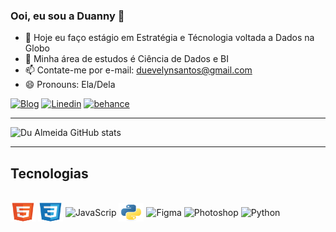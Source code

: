 ### Ooi, eu sou a Duanny 👋

- 🔭 Hoje eu faço estágio em Estratégia e Técnologia voltada a Dados na Globo
- 🌱 Minha área de estudos é Ciência de Dados e BI 
- 📫 Contate-me por e-mail: duevelynsantos@gmail.com
- 😄 Pronouns: Ela/Dela

[![Blog](https://img.shields.io/badge/Medium-12100E?style=for-the-badge&logo=medium&logoColor=white
)](https://medium.com/@du-almeida)
[![Linedin](https://img.shields.io/badge/LinkedIn-0077B5?style=for-the-badge&logo=linkedin&logoColor=white
)](https://www.linkedin.com/in/du-almeida/)
[![behance](https://img.shields.io/badge/-Behance-blue?style=for-the-badge&logo=behance&logoColor=white
)](https://www.behance.net/dualmeida/moodboards)

---

![Du Almeida GitHub stats](https://github-readme-stats.vercel.app/api?username=du-almeida&show_icons=true&theme=radical)

---

## Tecnologias

<div style="display: inline_block"><br>
  <img align="center" alt="HTML5" height="30" width="40" src="https://raw.githubusercontent.com/devicons/devicon/master/icons/html5/html5-original.svg">
  <img align="center" alt="CSS3" height="30" width="40" src="https://raw.githubusercontent.com/devicons/devicon/master/icons/css3/css3-original.svg">
   <img align="center" alt="JavaScrip" height="30" width="40" src="https://cdn.jsdelivr.net/gh/devicons/devicon/icons/javascript/javascript-original.svg"> 
  <img align="center" alt="Python" height="30" width="40" src="https://raw.githubusercontent.com/devicons/devicon/master/icons/python/python-original.svg">
  <img align="center" alt="Figma" height="30" width="40" src="https://cdn.jsdelivr.net/gh/devicons/devicon/icons/figma/figma-original.svg">  
   <img align="center" alt="Photoshop" height="30" width="40" src="https://cdn.jsdelivr.net/gh/devicons/devicon/icons/photoshop/photoshop-plain.svg"> 
  <img align="center" alt="Python" height="30" width="40" src="https://cdn.jsdelivr.net/gh/devicons/devicon/icons/illustrator/illustrator-plain.svg">
</div>
